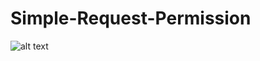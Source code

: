 # Simple-Request-Permission
![alt text]("https://github.com/robycohen/Simple-Runtime-Permission/blob/master/preview.png")

